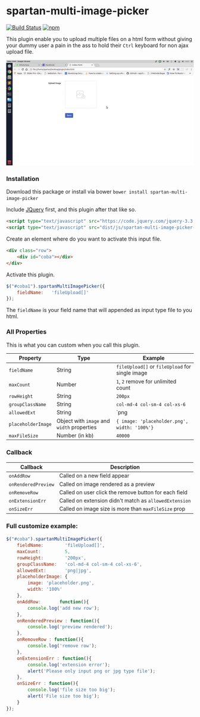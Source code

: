 # spartan-multi-image-picker
[![Build Status](https://travis-ci.org/adispartadev/spartan-multi-image-picker.svg?branch=master)](https://travis-ci.org/adispartadev/spartan-multi-image-picker)
[![npm](https://img.shields.io/npm/dt/spartan-multi-image-picker.svg)](https://github.com/adispartadev/spartan-multi-image-picker)

This plugin enable you to upload multiple files on a html form without giving your dummy user a pain in the ass to hold their `Ctrl` keyboard for non ajax upload file.


![img](preview.gif)


### Installation

Download this package or install via bower
`bower install spartan-multi-image-picker`


Include [JQuery](https://jquery.com/) first, and this plugin after that like so.
```html
<script type="text/javascript" src="https://code.jquery.com/jquery-3.3.1.min.js"></script>
<script type="text/javascript" src="dist/js/spartan-multi-image-picker-min.js"></script>
```



Create an element where do you want to activate this input file.

```html
<div class="row">
	<div id="coba"></div>
</div>
```

Activate this plugin.

```js
$("#coba1").spartanMultiImagePicker({
	fieldName:   'fileUpload[]'
});
```
The `fieldName` is your field name that will appended as input type file to you html.

### All Properties

This is what you can custom when you call this plugin.

| Property | Type | Example |
| ------ | ------ | ------ |
| `fieldName` | String | `fileUpload[]` or `fileUpload` for single image |
| `maxCount` | Number | `1`, `2` remove for unlimited count |
| `rowHeight` | String | `200px` |
| `groupClassName` | String | `col-md-4 col-sm-4 col-xs-6` |
| `allowedExt` | String | `png|jpg|jpeg|gif` or empty string for all type |
| `placeholderImage` | Object with `image` and `width` properties | `{ image: 'placeholder.png', width: '100%'}` |
| `maxFileSize` | Number (in kb) | `40000` |

### Callback

| Callback | Description |
| ------ | ------ |
| `onAddRow` | Called on a new field appear |
| `onRenderedPreview` | Called on image rendered as a preview  |
| `onRemoveRow` | Called on user click the remove button for each field |
| `onExtensionErr` | Called on extension didn't match as `allowedExtension` |
| `onSizeErr` | Called on image size is more than `maxFileSize` prop |

### Full customize example:
```js
$("#coba").spartanMultiImagePicker({
	fieldName:        'fileUpload[]',
	maxCount:         5,
	rowHeight:        '200px',
	groupClassName:   'col-md-4 col-sm-4 col-xs-6',
	allowedExt:       'png|jpg',
	placeholderImage: {
	    image: 'placeholder.png',
	    width: '100%'
	},
	onAddRow:       function(){
		console.log('add new row');
	},
	onRenderedPreview : function(){
		console.log('preview rendered');
	},
	onRemoveRow : function(){
		console.log('remove row');
	},
	onExtensionErr : function(){
		console.log('extension error');
		alert('Please only input png or jpg type file');
	},
	onSizeErr : function(){
		console.log('file size too big');
		alert('File size too big');
	}
});
```